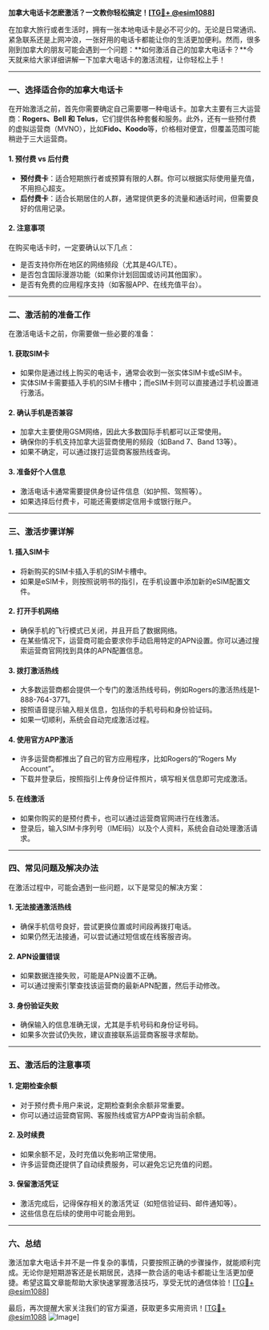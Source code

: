 **加拿大电话卡怎麽激活？一文教你轻松搞定！[[TG💪+ @esim1088](https://t.me/s/esim1088)]**

在加拿大旅行或者生活时，拥有一张本地电话卡是必不可少的。无论是日常通讯、紧急联系还是上网冲浪，一张好用的电话卡都能让你的生活更加便利。然而，很多刚到加拿大的朋友可能会遇到一个问题：**如何激活自己的加拿大电话卡？**今天就来给大家详细讲解一下加拿大电话卡的激活流程，让你轻松上手！

---

### **一、选择适合你的加拿大电话卡**

在开始激活之前，首先你需要确定自己需要哪一种电话卡。加拿大主要有三大运营商：**Rogers、Bell 和 Telus**，它们提供各种套餐和服务。此外，还有一些预付费的虚拟运营商（MVNO），比如**Fido、Koodo**等，价格相对便宜，但覆盖范围可能稍逊于三大运营商。

#### **1. 预付费 vs 后付费**
- **预付费卡**：适合短期旅行者或预算有限的人群。你可以根据实际使用量充值，不用担心超支。
- **后付费卡**：适合长期居住的人群，通常提供更多的流量和通话时间，但需要良好的信用记录。

#### **2. 注意事项**
在购买电话卡时，一定要确认以下几点：
- 是否支持你所在地区的网络频段（尤其是4G/LTE）。
- 是否包含国际漫游功能（如果你计划回国或访问其他国家）。
- 是否有免费的应用程序支持（如客服APP、在线充值平台）。

---

### **二、激活前的准备工作**

在激活电话卡之前，你需要做一些必要的准备：

#### **1. 获取SIM卡**
- 如果你是通过线上购买的电话卡，通常会收到一张实体SIM卡或eSIM卡。
- 实体SIM卡需要插入手机的SIM卡槽中；而eSIM卡则可以直接通过手机设置进行激活。

#### **2. 确认手机是否兼容**
- 加拿大主要使用GSM网络，因此大多数国际手机都可以正常使用。
- 确保你的手机支持加拿大运营商使用的频段（如Band 7、Band 13等）。
- 如果不确定，可以通过拨打运营商客服热线查询。

#### **3. 准备好个人信息**
- 激活电话卡通常需要提供身份证件信息（如护照、驾照等）。
- 如果选择后付费卡，可能还需要绑定信用卡或银行账户。

---

### **三、激活步骤详解**

#### **1. 插入SIM卡**
- 将新购买的SIM卡插入手机的SIM卡槽中。
- 如果是eSIM卡，则按照说明书的指引，在手机设置中添加新的eSIM配置文件。

#### **2. 打开手机网络**
- 确保手机的飞行模式已关闭，并且开启了数据网络。
- 在某些情况下，运营商可能会要求你手动启用特定的APN设置。你可以通过搜索运营商官网找到具体的APN配置信息。

#### **3. 拨打激活热线**
- 大多数运营商都会提供一个专门的激活热线号码，例如Rogers的激活热线是1-888-764-3771。
- 按照语音提示输入相关信息，包括你的手机号码和身份验证码。
- 如果一切顺利，系统会自动完成激活过程。

#### **4. 使用官方APP激活**
- 许多运营商都推出了自己的官方应用程序，比如Rogers的“Rogers My Account”。
- 下载并登录后，按照指引上传身份证件照片，填写相关信息即可完成激活。

#### **5. 在线激活**
- 如果你购买的是预付费卡，也可以通过运营商官网进行在线激活。
- 登录后，输入SIM卡序列号（IMEI码）以及个人资料，系统会自动处理激活请求。

---

### **四、常见问题及解决办法**

在激活过程中，可能会遇到一些问题，以下是常见的解决方案：

#### **1. 无法接通激活热线**
- 确保手机信号良好，尝试更换位置或时间段再拨打电话。
- 如果仍然无法接通，可以尝试通过短信或在线客服咨询。

#### **2. APN设置错误**
- 如果数据连接失败，可能是APN设置不正确。
- 可以通过搜索引擎查找该运营商的最新APN配置，然后手动修改。

#### **3. 身份验证失败**
- 确保输入的信息准确无误，尤其是手机号码和身份证号码。
- 如果多次尝试仍失败，建议直接联系运营商客服寻求帮助。

---

### **五、激活后的注意事项**

#### **1. 定期检查余额**
- 对于预付费卡用户来说，定期检查剩余余额非常重要。
- 你可以通过运营商官网、客服热线或官方APP查询当前余额。

#### **2. 及时续费**
- 如果余额不足，及时充值以免影响正常使用。
- 许多运营商还提供了自动续费服务，可以避免忘记充值的问题。

#### **3. 保留激活凭证**
- 激活完成后，记得保存相关的激活凭证（如短信验证码、邮件通知等）。
- 这些信息在后续的使用中可能会用到。

---

### **六、总结**

激活加拿大电话卡并不是一件复杂的事情，只要按照正确的步骤操作，就能顺利完成。无论你是短期游客还是长期居民，选择一款合适的电话卡都能让生活更加便捷。希望这篇文章能帮助大家快速掌握激活技巧，享受无忧的通信体验！[[TG💪+ @esim1088](https://t.me/s/esim1088)]

最后，再次提醒大家关注我们的官方渠道，获取更多实用资讯！[[TG💪+ @esim1088](https://t.me/s/esim1088) ![Image](https://i.postimg.cc/4NQfJmqS/Snipaste-2025-05-13-00-14-12.png)]
